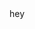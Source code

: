 
<div style="background: url(https://i.ibb.co/GTKxV22/cover-image.png) no-repeat center center fixed; width: 100vw; height: 100vh">hey</div>


[<img width=100 height=100 src="https://cdn.jsdelivr.net/gh/devicons/devicon/icons/react/react-original.svg" />]: #


# <center> Hi, my name is <span style="color: rgb(242,134,48); font-weight: bold">Nam</span> </center> 
#### <center> @nam-k-nguyen </center> 

---

- 👀 I am interested in Web Development. Stuff like Node.js, Express.js, React, and more!
- 🌱 I am learning everything I find interesting about Web Development. Currently, I am digging Puppeteer, a Node.js library for web scraping, testing, and automation!
- 💞️ I love to collab on projects so if you need me, I can lend you a hand in your 💹 **million-dollar-idea** 💹 project!
- 📫 You can reach me at nguye2nk@mail.uc.edu.
